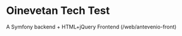 Oinevetan Tech Test
===================

A Symfony backend + HTML+jQuery Frontend (/web/antevenio-front)
